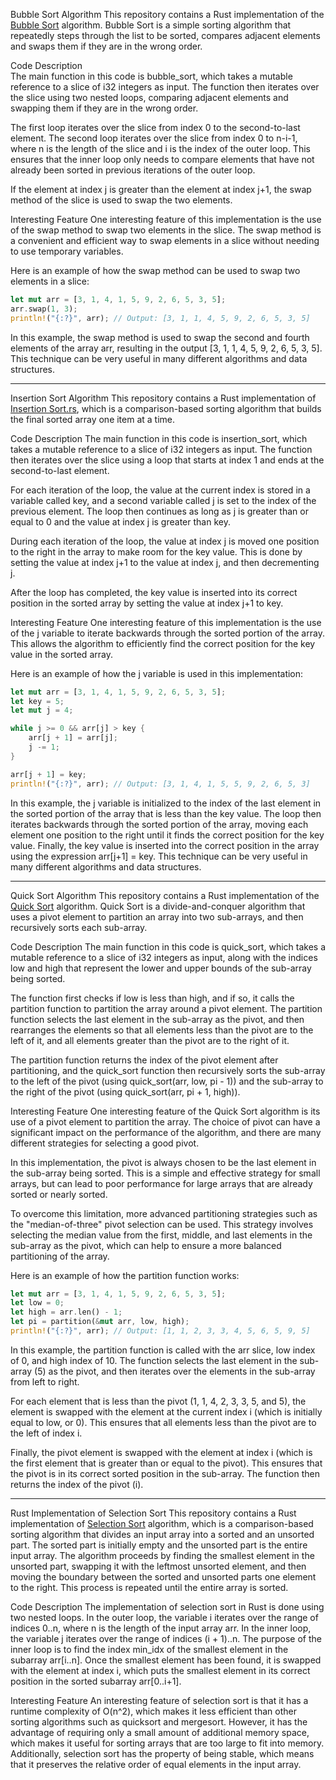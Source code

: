 Bubble Sort Algorithm
This repository contains a Rust implementation of the [Bubble Sort](./src/bubble_sort.rs) algorithm. Bubble Sort is a simple sorting algorithm that repeatedly steps through the list to be sorted, compares adjacent elements and swaps them if they are in the wrong order.


Code Description  
The main function in this code is bubble_sort, which takes a mutable reference to a slice of i32 integers as input. The function then iterates over the slice using two nested loops, comparing adjacent elements and swapping them if they are in the wrong order.


The first loop iterates over the slice from index 0 to the second-to-last element. The second loop iterates over the slice from index 0 to n-i-1, where n is the length of the slice and i is the index of the outer loop. This ensures that the inner loop only needs to compare elements that have not already been sorted in previous iterations of the outer loop.

If the element at index j is greater than the element at index j+1, the swap method of the slice is used to swap the two elements.

Interesting Feature
One interesting feature of this implementation is the use of the swap method to swap two elements in the slice. The swap method is a convenient and efficient way to swap elements in a slice without needing to use temporary variables.


Here is an example of how the swap method can be used to swap two elements in a slice: 
```rust
let mut arr = [3, 1, 4, 1, 5, 9, 2, 6, 5, 3, 5];
arr.swap(1, 3);
println!("{:?}", arr); // Output: [3, 1, 1, 4, 5, 9, 2, 6, 5, 3, 5]
```

In this example, the swap method is used to swap the second and fourth elements of the array arr, resulting in the output [3, 1, 1, 4, 5, 9, 2, 6, 5, 3, 5]. This technique can be very useful in many different algorithms and data structures.

________________________________________________________________________________________________________________________________________________

Insertion Sort Algorithm
This repository contains a Rust implementation of [Insertion Sort.rs](./src/insertion_sort.rs), which is a comparison-based sorting algorithm that builds the final sorted array one item at a time.


Code Description
The main function in this code is insertion_sort, which takes a mutable reference to a slice of i32 integers as input. The function then iterates over the slice using a loop that starts at index 1 and ends at the second-to-last element.


For each iteration of the loop, the value at the current index is stored in a variable called key, and a second variable called j is set to the index of the previous element. The loop then continues as long as j is greater than or equal to 0 and the value at index j is greater than key.


During each iteration of the loop, the value at index j is moved one position to the right in the array to make room for the key value. This is done by setting the value at index j+1 to the value at index j, and then decrementing j.


After the loop has completed, the key value is inserted into its correct position in the sorted array by setting the value at index j+1 to key.


Interesting Feature
One interesting feature of this implementation is the use of the j variable to iterate backwards through the sorted portion of the array. This allows the algorithm to efficiently find the correct position for the key value in the sorted array.

Here is an example of how the j variable is used in this implementation:
```rust
let mut arr = [3, 1, 4, 1, 5, 9, 2, 6, 5, 3, 5];
let key = 5;
let mut j = 4;

while j >= 0 && arr[j] > key {
    arr[j + 1] = arr[j];
    j -= 1;
}

arr[j + 1] = key;
println!("{:?}", arr); // Output: [3, 1, 4, 1, 5, 5, 9, 2, 6, 5, 3]
```
In this example, the j variable is initialized to the index of the last element in the sorted portion of the array that is less than the key value. The loop then iterates backwards through the sorted portion of the array, moving each element one position to the right until it finds the correct position for the key value. Finally, the key value is inserted into the correct position in the array using the expression arr[j+1] = key. This technique can be very useful in many different algorithms and data structures.

______________________________________________________________________________________________________________________________________________

Quick Sort Algorithm
This repository contains a Rust implementation of the [Quick Sort](./src/quick_sort.rs) algorithm. Quick Sort is a divide-and-conquer algorithm that uses a pivot element to partition an array into two sub-arrays, and then recursively sorts each sub-array.


Code Description
The main function in this code is quick_sort, which takes a mutable reference to a slice of i32 integers as input, along with the indices low and high that represent the lower and upper bounds of the sub-array being sorted.


The function first checks if low is less than high, and if so, it calls the partition function to partition the array around a pivot element. The partition function selects the last element in the sub-array as the pivot, and then rearranges the elements so that all elements less than the pivot are to the left of it, and all elements greater than the pivot are to the right of it.


The partition function returns the index of the pivot element after partitioning, and the quick_sort function then recursively sorts the sub-array to the left of the pivot (using quick_sort(arr, low, pi - 1)) and the sub-array to the right of the pivot (using quick_sort(arr, pi + 1, high)).


Interesting Feature
One interesting feature of the Quick Sort algorithm is its use of a pivot element to partition the array. The choice of pivot can have a significant impact on the performance of the algorithm, and there are many different strategies for selecting a good pivot.


In this implementation, the pivot is always chosen to be the last element in the sub-array being sorted. This is a simple and effective strategy for small arrays, but can lead to poor performance for large arrays that are already sorted or nearly sorted.


To overcome this limitation, more advanced partitioning strategies such as the "median-of-three" pivot selection can be used. This strategy involves selecting the median value from the first, middle, and last elements in the sub-array as the pivot, which can help to ensure a more balanced partitioning of the array.


Here is an example of how the partition function works:
```rust
let mut arr = [3, 1, 4, 1, 5, 9, 2, 6, 5, 3, 5];
let low = 0;
let high = arr.len() - 1;
let pi = partition(&mut arr, low, high);
println!("{:?}", arr); // Output: [1, 1, 2, 3, 3, 4, 5, 6, 5, 9, 5]
```
In this example, the partition function is called with the arr slice, low index of 0, and high index of 10. The function selects the last element in the sub-array (5) as the pivot, and then iterates over the elements in the sub-array from left to right.

For each element that is less than the pivot (1, 1, 4, 2, 3, 3, 5, and 5), the element is swapped with the element at the current index i (which is initially equal to low, or 0). This ensures that all elements less than the pivot are to the left of index i.

Finally, the pivot element is swapped with the element at index i (which is the first element that is greater than or equal to the pivot). This ensures that the pivot is in its correct sorted position in the sub-array. The function then returns the index of the pivot (i).

_______________________________________________________________________________________________________________________________________________

Rust Implementation of Selection Sort
This repository contains a Rust implementation of [Selection Sort](./src/selection_sort.rs) algorithm, which is a comparison-based sorting algorithm that divides an input array into a sorted and an unsorted part. The sorted part is initially empty and the unsorted part is the entire input array. The algorithm proceeds by finding the smallest element in the unsorted part, swapping it with the leftmost unsorted element, and then moving the boundary between the sorted and unsorted parts one element to the right. This process is repeated until the entire array is sorted.


Code Description
The implementation of selection sort in Rust is done using two nested loops. In the outer loop, the variable i iterates over the range of indices 0..n, where n is the length of the input array arr. In the inner loop, the variable j iterates over the range of indices (i + 1)..n. The purpose of the inner loop is to find the index min_idx of the smallest element in the subarray arr[i..n]. Once the smallest element has been found, it is swapped with the element at index i, which puts the smallest element in its correct position in the sorted subarray arr[0..i+1].


Interesting Feature
An interesting feature of selection sort is that it has a runtime complexity of O(n^2), which makes it less efficient than other sorting algorithms such as quicksort and mergesort. However, it has the advantage of requiring only a small amount of additional memory space, which makes it useful for sorting arrays that are too large to fit into memory. Additionally, selection sort has the property of being stable, which means that it preserves the relative order of equal elements in the input array.
